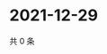 # 2021-12-29

共 0 条

<!-- BEGIN WEIBO -->
<!-- 最后更新时间 Wed Dec 29 2021 12:19:21 GMT+0800 (China Standard Time) -->

<!-- END WEIBO -->
